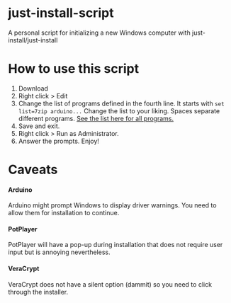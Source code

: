 # just-install-script
A personal script for initializing a new Windows computer with just-install/just-install

# How to use this script
1. Download
2. Right click > Edit
3. Change the list of programs defined in the fourth line. It starts with `set list=7zip arduino...` Change the list to your liking. Spaces separate different programs. [See the list here for all programs.](https://just-install.github.io/)
4. Save and exit.
5. Right click > Run as Administrator.
6. Answer the prompts. Enjoy!

# Caveats

#### Arduino

Arduino might prompt Windows to display driver warnings. You need to allow them for installation to continue.

#### PotPlayer

PotPlayer will have a pop-up during installation that does not require user input but is annoying nevertheless.

#### VeraCrypt

VeraCrypt does not have a silent option (dammit) so you need to click through the installer.

